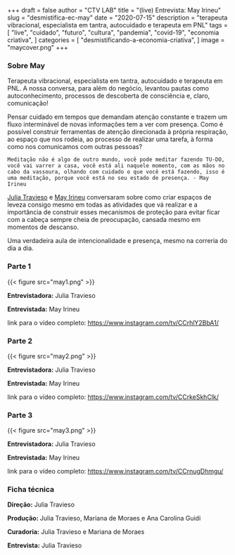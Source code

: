 +++
draft = false
author = "CTV LAB"
title = "(live) Entrevista: May Irineu"
slug = "desmistifica-ec-may"
date = "2020-07-15"
description = "terapeuta vibracional, especialista em tantra, autocuidado e terapeuta em PNL⁣"
tags = [
    "live",
    "cuidado",
    "futuro",
    "cultura",
    "pandemia",
    "covid-19",
    "economia criativa",
]
categories = [
    "desmistificando-a-economia-criativa",
]
image = "maycover.png"
+++

### Sobre May

Terapeuta vibracional, especialista em tantra, autocuidado e terapeuta em PNL. A nossa conversa, para além do negócio, levantou pautas como autoconhecimento, processos de descoberta de consciência e, claro, comunicação!

Pensar cuidado em tempos que demandam atenção constante e trazem um fluxo interminável de novas informações tem a ver com presença. Como é possível construir ferramentas de atenção direcionada à própria respiração, ao espaço que nos rodeia, ao processo de realizar uma tarefa, à forma como nos comunicamos com outras pessoas?

`Meditação não é algo de outro mundo, você pode meditar fazendo TU-DO, você vai varrer a casa, você está ali naquele momento, com as mãos no cabo da vassoura, olhando com cuidado o que você está fazendo, isso é uma meditação, porque você está no seu estado de presença. - May Irineu`

[Julia Travieso](https://www.instagram.com/juliagtr/) e [May Irineu](https://www.instagram.com/mayirineu_tantra/) conversaram sobre como criar espaços de leveza consigo mesmo em todas as atividades que vá realizar e a importância de construir esses mecanismos de proteção para evitar ficar com a cabeça sempre cheia de preocupação, cansada mesmo em momentos de descanso.

Uma verdadeira aula de intencionalidade e presença, mesmo na correria do dia a dia.


### Parte 1

{{< figure src="may1.png" >}}

**Entrevistadora:** Julia Travieso

**Entrevistada:** May Irineu

link para o vídeo completo: https://www.instagram.com/tv/CCrhlY2BbA1/


### Parte 2

{{< figure src="may2.png" >}}

**Entrevistadora:** Julia Travieso

**Entrevistada:** May Irineu

link para o vídeo completo: https://www.instagram.com/tv/CCrkeSkhClk/

### Parte 3

{{< figure src="may3.png" >}}

**Entrevistadora:** Julia Travieso

**Entrevistada:** May Irineu

link para o vídeo completo: https://www.instagram.com/tv/CCrnugDhmgu/

### Ficha técnica

**Direção:** Julia Travieso

**Produção:** Julia Travieso, Mariana de Moraes e Ana Carolina Guidi

**Curadoria:** Julia Travieso e Mariana de Moraes

**Entrevista:** Julia Travieso

